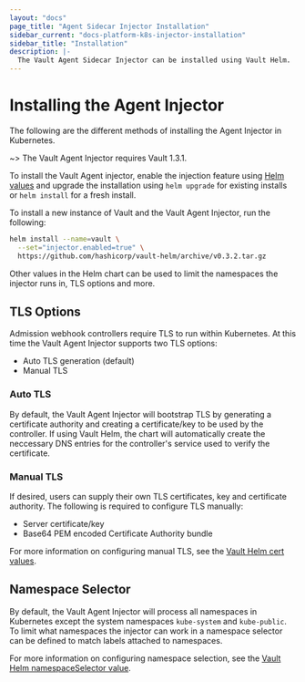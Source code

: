 ```yaml
---
layout: "docs"
page_title: "Agent Sidecar Injector Installation"
sidebar_current: "docs-platform-k8s-injector-installation"
sidebar_title: "Installation"
description: |-
  The Vault Agent Sidecar Injector can be installed using Vault Helm.
---
```


# Installing the Agent Injector

The following are the different methods of installing the Agent Injector in
Kubernetes.

~> The Vault Agent Injector requires Vault 1.3.1.

To install the Vault Agent injector, enable the injection feature using
[Helm values](/docs/platform/k8s/helm/configuration.html) and
upgrade the installation using `helm upgrade` for existing installs or
`helm install` for a fresh install.

To install a new instance of Vault and the Vault Agent Injector, run the following:

```bash
helm install --name=vault \
  --set="injector.enabled=true" \
  https://github.com/hashicorp/vault-helm/archive/v0.3.2.tar.gz
``` 

Other values in the Helm chart can be used to limit the namespaces the injector
runs in, TLS options and more.

## TLS Options

Admission webhook controllers require TLS to run within Kubernetes.  At this time
the Vault Agent Injector supports two TLS options:

* Auto TLS generation (default)
* Manual TLS

### Auto TLS

By default, the Vault Agent Injector will bootstrap TLS by generating a certificate
authority and creating a certificate/key to be used by the controller.  If using
Vault Helm, the chart will automatically create the neccessary DNS entries for the
controller's service used to verify the certificate.

### Manual TLS

If desired, users can supply their own TLS certificates, key and certificate authority.
The following is required to configure TLS manually:

* Server certificate/key
* Base64 PEM encoded Certificate Authority bundle

For more information on configuring manual TLS, see the [Vault Helm cert values](/docs/platform/k8s/helm/configuration.html#certs).

## Namespace Selector

By default, the Vault Agent Injector will process all namespaces in Kubernetes except
the system namespaces `kube-system` and `kube-public`.  To limit what namespaces
the injector can work in a namespace selector can be defined to match labels attached
to namespaces.

For more information on configuring namespace selection, see the [Vault Helm namespaceSelector value](/docs/platform/k8s/helm/configuration.html#namespaceselector).
